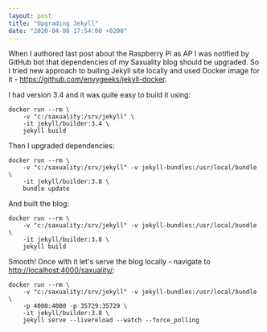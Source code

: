 ```yaml
---
layout: post
title: "Upgrading Jekyll"
date: "2020-04-08 17:54:00 +0200"
---
```


When I authored last post about the Raspberry Pi as AP I was notified by GitHub bot that dependencies of my Saxuality blog should be upgraded. So I tried new approach to builing Jekyll site locally and used Docker image for it - <https://github.com/envygeeks/jekyll-docker>.

I had version 3.4 and it was quite easy to build it using:

    docker run --rm \
        -v "c:/saxuality:/srv/jekyll" \
        -it jekyll/builder:3.4 \
        jekyll build

Then I upgraded dependencies:

    docker run --rm \
        -v "c:/saxuality:/srv/jekyll" -v jekyll-bundles:/usr/local/bundle \
        -it jekyll/builder:3.8 \
        bundle update

And built the blog:

    docker run --rm \
        -v "c:/saxuality:/srv/jekyll" -v jekyll-bundles:/usr/local/bundle \
        -it jekyll/builder:3.8 \
        jekyll build

Smooth! Once with it let's serve the blog locally - navigate to <http://localhost:4000/saxuality/>:

    docker run --rm \
        -v "c:/saxuality:/srv/jekyll" -v jekyll-bundles:/usr/local/bundle \
        -p 4000:4000 -p 35729:35729 \
        -it jekyll/builder:3.8 \
        jekyll serve --livereload --watch --force_polling

